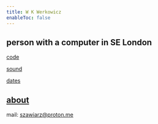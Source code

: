 ```yaml
---
title: W K Werkowicz
enableToc: false
---
```

person with a computer in SE London
---
[code](code.md)

[sound](sound.md)

[dates](dates.md)

[about](about.md)
---
mail: szawiarz@proton.me
